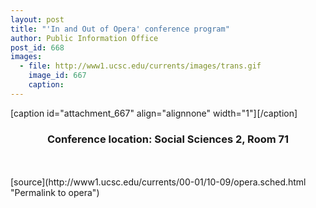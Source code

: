 ```yaml
---
layout: post
title: "'In and Out of Opera' conference program"
author: Public Information Office
post_id: 668
images:
  - file: http://www1.ucsc.edu/currents/images/trans.gif
    image_id: 667
    caption: 
---
```


[caption id="attachment_667" align="alignnone" width="1"]<a href="http://localhost/mysite/wp-content/uploads/2000/10/trans.gif"><img class="size-full wp-image-667" src="http://localhost/mysite/wp-content/uploads/2000/10/trans.gif" alt="" width="1" height="1" /></a>[/caption]
<h3 align="center">
  Conference location: Social Sciences 2, Room 71
</h3><br>
<br>
[source](http://www1.ucsc.edu/currents/00-01/10-09/opera.sched.html "Permalink to opera")
